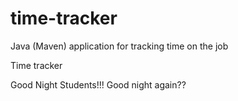 # time-tracker
Java (Maven) application for tracking time on the job

Time tracker

Good Night Students!!!
Good night again??

